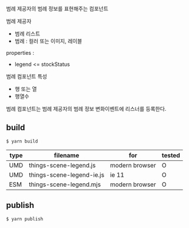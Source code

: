 범례 제공자의 범례 정보를 표현해주는 컴포넌트

범례 제공자

- 범례 리스트
- 범례 : 컬러 또는 이미지, 레이블

properties :

- legend <= stockStatus

범례 컴포넌트 특성

- 행 또는 열
- 행열수

범례 컴포넌트는 범례 제공자의 범례 정보 변화이벤트에 리스너를 등록한다.

## build

`$ yarn build`

| type | filename                  | for            | tested |
| ---- | ------------------------- | -------------- | ------ |
| UMD  | things-scene-legend.js    | modern browser | O      |
| UMD  | things-scene-legend-ie.js | ie 11          | O      |
| ESM  | things-scene-legend.mjs   | modern browser | O      |

## publish

`$ yarn publish`
